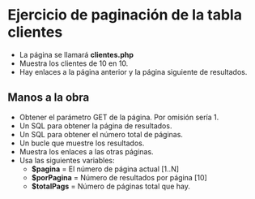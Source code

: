 Ejercicio de paginación de la tabla clientes
============================================

- La página se llamará **clientes.php**
- Muestra los clientes de 10 en 10.
- Hay enlaces a la página anterior y la página siguiente de resultados.

## Manos a la obra

- Obtener el parámetro GET de la página. Por omisión sería 1.
- Un SQL para obtener la página de resultados.
- Un SQL para obtener el número total de páginas.
- Un bucle que muestre los resultados.
- Muestra los enlaces a las otras páginas.
- Usa las siguientes variables:
  - **$pagina** = El número de página actual [1..N]
  - **$porPagina** = Número de resultados por página [10]
  - **$totalPags** = Número de páginas total que hay.

